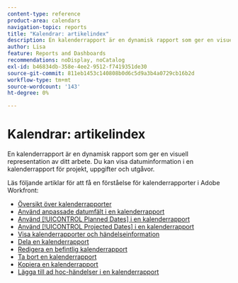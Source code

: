 ```yaml
---
content-type: reference
product-area: calendars
navigation-topic: reports
title: "Kalendrar: artikelindex"
description: En kalenderrapport är en dynamisk rapport som ger en visuell representation av ditt arbete. Du kan visa datuminformation i en kalenderrapport för projekt, uppgifter och utgåvor. Granska de här artiklarna för att få en förståelse för kalenderrapporter i Adobe Workfront.
author: Lisa
feature: Reports and Dashboards
recommendations: noDisplay, noCatalog
exl-id: b46834db-358e-4ee2-9512-f7419351de30
source-git-commit: 811eb1453c140808b0d6c5d9a3b4a0729cb16b2d
workflow-type: tm+mt
source-wordcount: '143'
ht-degree: 0%

---
```


# Kalendrar: artikelindex

<!--Audited: 01/2024-->

En kalenderrapport är en dynamisk rapport som ger en visuell representation av ditt arbete. Du kan visa datuminformation i en kalenderrapport för projekt, uppgifter och utgåvor.

Läs följande artiklar för att få en förståelse för kalenderrapporter i Adobe Workfront:

* [Översikt över kalenderrapporter](../../../reports-and-dashboards/reports/calendars/calendar-reports-overview.md)
* [Använd anpassade datumfält i en kalenderrapport](../../../reports-and-dashboards/reports/calendars/use-custom-dates.md)
* [Använd [!UICONTROL Planned Dates] i en kalenderrapport](../../../reports-and-dashboards/reports/calendars/use-planned-dates.md)
* [Använd [!UICONTROL Projected Dates] i en kalenderrapport](../../../reports-and-dashboards/reports/calendars/use-projected-dates.md)
* [Visa kalenderrapporter och händelseinformation](../../../reports-and-dashboards/reports/calendars/view-calendar-reports-and-event-details.md)
* [Dela en kalenderrapport](../../../reports-and-dashboards/reports/calendars/share-a-calendar-report.md)
* [Redigera en befintlig kalenderrapport](../../../reports-and-dashboards/reports/calendars/edit-an-existing-calendar-report.md)
* [Ta bort en kalenderrapport](../../../reports-and-dashboards/reports/calendars/delete-a-calendar-report.md)
* [Kopiera en kalenderrapport](../../../reports-and-dashboards/reports/calendars/copy-a-calendar-report.md)
* [Lägga till ad hoc-händelser i en kalenderrapport](../../../reports-and-dashboards/reports/calendars/add-ad-hoc-events.md)
